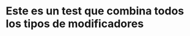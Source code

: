 [//]: # "position:center; bg:black; fc:blue; u:true;"
# Este es un test que combina todos los tipos de modificadores